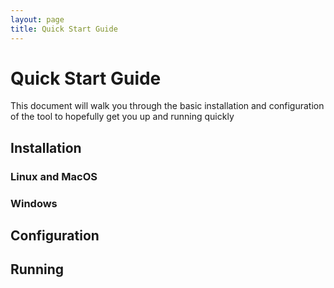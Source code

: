 ```yaml
---
layout: page
title: Quick Start Guide
---
```

# Quick Start Guide
This document will walk you through the basic installation and configuration of the tool to hopefully get you up
and running quickly

## Installation

### Linux and MacOS

### Windows

## Configuration

## Running
